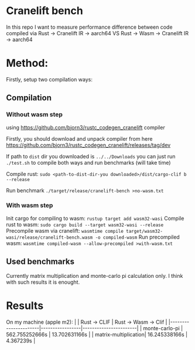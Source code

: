 # Cranelift bench
In this repo I want to measure performance difference between code compiled via
Rust ->         Cranelift IR -> aarch64 VS
Rust -> Wasm -> Cranelift IR -> aarch64

# Method:
Firstly, setup two compilation ways:

## Compilation

### Without wasm step
using https://github.com/bjorn3/rustc_codegen_cranelift compiler

Firstly, you should download and unpack compiler from here https://github.com/bjorn3/rustc_codegen_cranelift/releases/tag/dev

If path to ``dist`` dir you downloaded is ``../../Downloads`` you can just run ``./test.sh`` to compile both ways and run benchmarks (will take time)

Compile rust:
``sudo <path-to-dist-dir-you downloaded>/dist/cargo-clif b --release``

Run benchmark
``./target/release/cranelift-bench >no-wasm.txt``

### With wasm step
Init cargo for compiling to wasm:
``rustup target add wasm32-wasi``
Compile rust to wasm:
``sudo cargo build --target wasm32-wasi --release``
Precompile wasm via cranelift:
``wasmtime compile target/wasm32-wasi/release/cranelift-bench.wasm -o compiled-wasm``
Run precompiled wasm:
``wasmtime compiled-wasm --allow-precompiled >with-wasm.txt``


## Used benchmarks
Currently matrix multiplication and monte-carlo pi calculation only. I think with such results it is enought.

# Results
On my machine (apple m2):
|                      | Rust -> CLIF    | Rust -> Wasm -> Clif  |
|----------------------|-----------------|-----------------------|
| monte-carlo-pi       |  562.755252666s | 13.702631166s         |
| matrix-multiplication| 16.245338166s   | 4.367239s             |
